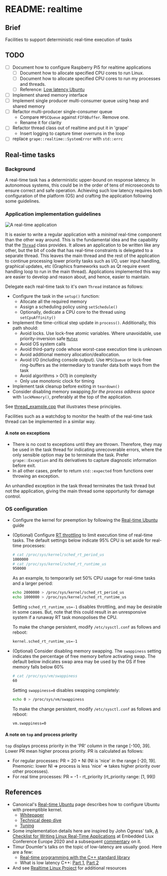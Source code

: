 # README: realtime

## Brief

Facilities to support deterministic real-time execution of tasks

## TODO

- [ ] Document how to configure Raspberry Pi5 for realtime applications
  - [ ] Document how to allocate specified CPU cores to run Linux.
  - [ ] Document how to allocate specified CPU cores to run my processes and threads.
  - [ ] Reference: [Low latency Ubuntu](https://ubuntu.com/blog/real-time-kernel-tuning)
- [ ] Implement shared memory interface
- [ ] Implement single producer multi-consumer queue using heap and shared memory
- [ ] Refactor multi-producer single-consumer queue
  - Compare `MPSCQueue` against `FIFOBuffer`. Remove one. 
  - Rename it for clarity
- [ ] Refactor thread class out of realtime and put it in 'grape'
  - Insert logging to capture timer overruns in the loop
- [ ] replace `grape::realtime::SystemError` with `std::errc`

## Real-time tasks

### Background

A real-time task has a deterministic upper-bound on response latency. In autonomous systems, this could be in the order of tens of microseconds to ensure correct and safe operation. Achieving such low latency requires both configuration of the platform (OS) and crafting the application following some guidelines.

### Application implementation guidelines 

![A real-time application](docs/media/rt-application.png)

It is easier to write a regular application with a _minimal_ real-time component than the other way around. This is the fundamental idea and the capability that the [`Thread`](include/grape/realtime/thread.h) class provides. It allows an application to be written like any other, but the bit of code that has real-time constraints is delegated to a separate thread. This leaves the main thread and the rest of the application to continue processing lower priority tasks such as I/O, user input handling, graphical updates, etc (Graphics frameworks such as Qt require event handling loop to run in the main thread). Applications implemented this way are easier to develop and reason about, and hence, easier to maintain.

Delegate each real-time task to it's own `Thread` instance as follows:

- Configure the task in the `setup()` function:
  - Allocate all the required memory
  - Assign a scheduling policy using `setSchedule()`
  - Optionally, dedicate a CPU core to the thread using `setCpuAffinity()`
- Implement the time-critical step update in `process()`. Additionally, this path should:
  - Avoid locks. Use lock-free atomic variables. Where unavoidable, use priority-inversion safe [`Mutex`](include/grape/realtime/mutex.h)
  - Avoid OS system calls 
  - Avoid third-party code whose worst-case execution time is unknown
  - Avoid additional memory allocation/deallocation. 
  - Avoid I/O (including console output). Use `MPSCQueue` or lock-free ring-buffers as the intermediary to transfer data both ways from the task
  - Avoid algorithms > O(1) in complexity
  - Only use monotonic clock for timing
- Implement task cleanup before exiting in `teardown()`
- Consider disabling memory swapping _for the process address space_ with `lockMemory()`, preferably at the top of the application.

See [thread_example.cpp](examples/thread_example.cpp) that illustrates these principles.

Facilities such as a watchdog to monitor the health of the real-time task thread can be implemented in a similar way.  

#### A note on exceptions

- There is no cost to exceptions until they are thrown. Therefore, they may be used in the task thread for indicating unrecoverable errors, where the only sensible option may be to terminate the task. Prefer `grape::Exception` and its derivatives to capture diagnostic information before exit.
- In all other cases, prefer to return `std::expected` from functions over throwing an exception.

 An unhandled exception in the task thread terminates the task thread but not the application, giving the main thread some opportunity for damage control.

### OS configuration

- Configure the kernel for preemption by following the [Real-time Ubuntu](https://ubuntu.com/real-time) guide
- (Optional) Configure [RT throttling](https://wiki.linuxfoundation.org/realtime/documentation/technical_basics/sched_rt_throttling) to limit execution time of real-time tasks. The default settings below indicate 95% CPU is set aside for real-time processes:

  ```bash
  # cat /proc/sys/kernel/sched_rt_period_us
  1000000
  # cat /proc/sys/kernel/sched_rt_runtime_us
  950000
  ```

  As an example, to temporarily set 50% CPU usage for real-time tasks and a larger period:

  ```bash
  echo 2000000 > /proc/sys/kernel/sched_rt_period_us
  echo 1000000 > /proc/sys/kernel/sched_rt_runtime_us
  ```

  Setting `sched_rt_runtime_us=-1` disables throttling, and may be desirable in some cases. But, note that this could result in an unresponsive system if a runaway RT task monopolises the CPU. 

  To make the change persistent, modify `/etc/sysctl.conf` as follows and reboot:

  ```bash
  kernel.sched_rt_runtime_us=-1
  ```

- (Optional) Consider disabling memory swapping. The `swappiness` setting indicates the percentage of free memory before activating swap. The default below indicates swap area may be used by the OS if free memory falls below 60%

  ```bash
  # cat /proc/sys/vm/swappiness
  60
  ```

  Setting `swappiness=0` disables swapping completely:
  
  ```bash
  echo 0 > /proc/sys/vm/swappiness
  ```
  
  To make the change persistent, modify `/etc/sysctl.conf` as follows and reboot:
  
  ```bash
  vm.swappiness=0
  ```

#### A note on `top` and process priority

`top` displays process priority in the 'PR' column in the range [-100, 39]. Lower PR mean higher process priority. PR is calculated as follows:

- For regular processes: PR = 20 + NI (NI is 'nice' in the range [-20, 19]. Pnemonic: lower NI => process is less 'nice' => takes higher priority over other processes).
- For real time processes: PR = -1 - rt_priority (rt_priority range: [1, 99])

## References

- Canonical's [Real-time Ubuntu](https://ubuntu.com/real-time) page describes how to configure Ubuntu with preemptible kernel. 
  - [Whitepaper](./media/2023-11-29-ubuntu-rtl-whitepaper.pdf)
  - [Technical deep dive](https://ubuntu.com/blog/real-time-kernel-technical)
  - [Tuning](https://ubuntu.com/blog/real-time-kernel-tuning)
- Some implementation details here are inspired by John Ogness' talk, [A Checklist for Writing Linux Real-Time Applications](docs/media/2020-10-26-john-ogness-rt-checklist.pdf) at Embedded Liux Conference Europe 2020 and a subsequent [commentary](https://lwn.net/Articles/837019/) on it. 
- Timur Doumler's talks on the topic of low-latency are usually good. Here are a few: 
  - [Real-time programming with the C++ standard library](https://youtu.be/Tof5pRedskI)
  - What is low latency C++: [Part 1](https://youtu.be/EzmNeAhWqVs), [Part 2](https://youtu.be/5uIsadq-nyk)
- And see [Realtime Linux Project](https://wiki.linuxfoundation.org/realtime/start) for additional resources
